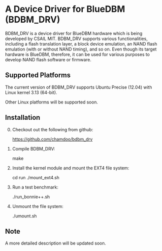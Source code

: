 A Device Driver for BlueDBM (BDBM_DRV)
====

BDBM_DRV is a device driver for BlueDBM hardware which is being developed by CSAIL MIT.
BDBM_DRV supports various functionalities, including a flash translation layer, a block 
device emulation, an NAND flash emulation (with or without NAND timing), and so on.
Even though its target hardware is BlueDBM, therefore, it can be used for various purposes 
to develop NAND flash software or firmware.


Supported Platforms
-------------------

The current version of BDBM_DRV supports Ubuntu Precise (12.04) with Linux kernel 3.13 (64-bit).

Other Linux platforms will be supported soon.


Installation
------------

0. Checkout out the following from github:

	https://github.com/chamdoo/bdbm_drv

1. Compile BDBM_DRV:

	make 

2. Install the kernel module and mount the EXT4 file system:

	cd run
	./mount_ext4.sh

3. Run a test benchmark:

	./run_bonnie++.sh

4. Unmount the file system:

	./umount.sh


Note
------------

A more detailed description will be updated soon.

